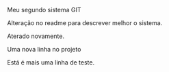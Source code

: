Meu segundo sistema GIT

Alteração no readme para descrever melhor o sistema.

Aterado novamente.

Uma nova linha no projeto

Está é mais uma linha de teste.